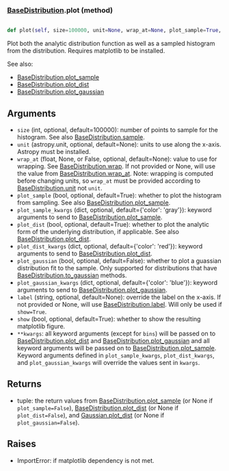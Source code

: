 ### [BaseDistribution](BaseDistribution.md).plot (method)


```py

def plot(self, size=100000, unit=None, wrap_at=None, plot_sample=True, plot_sample_kwargs={'color': 'gray'}, plot_dist=True, plot_dist_kwargs={'color': 'red'}, plot_gaussian=False, plot_gaussian_kwargs={'color': 'blue'}, label=None, show=False, **kwargs)

```



Plot both the analytic distribution function as well as a sampled
histogram from the distribution.  Requires matplotlib to be installed.

See also:

* [BaseDistribution.plot_sample](BaseDistribution.plot_sample.md)
* [BaseDistribution.plot_dist](BaseDistribution.plot_dist.md)
* [BaseDistribution.plot_gaussian](BaseDistribution.plot_gaussian.md)

Arguments
-----------
* `size` (int, optional, default=100000): number of points to sample for
    the histogram.  See also [BaseDistribution.sample](BaseDistribution.sample.md).
* `unit` (astropy.unit, optional, default=None): units to use along
    the x-axis.  Astropy must be installed.
* `wrap_at` (float, None, or False, optional, default=None): value to
    use for wrapping.  See [BaseDistribution.wrap](BaseDistribution.wrap.md).  If not provided or None,
    will use the value from [BaseDistribution.wrap_at](BaseDistribution.wrap_at.md).  Note: wrapping is
    computed before changing units, so `wrap_at` must be provided
    according to [BaseDistribution.unit](BaseDistribution.unit.md) not `unit`.
* `plot_sample` (bool, optional, default=True): whether to plot the
    histogram from sampling.  See also [BaseDistribution.plot_sample](BaseDistribution.plot_sample.md).
* `plot_sample_kwargs` (dict, optional, default={'color': 'gray'}):
    keyword arguments to send to [BaseDistribution.plot_sample](BaseDistribution.plot_sample.md).
* `plot_dist` (bool, optional, default=True): whether to plot the
    analytic form of the underlying distribution, if applicable.
    See also [BaseDistribution.plot_dist](BaseDistribution.plot_dist.md).
* `plot_dist_kwargs` (dict, optional, default={'color': 'red'}):
    keyword arguments to send to [BaseDistribution.plot_dist](BaseDistribution.plot_dist.md).
* `plot_gaussian` (bool, optional, default=False): whether to plot
    a guassian distribution fit to the sample.  Only supported for
    distributions that have [BaseDistribution.to_gaussian](BaseDistribution.to_gaussian.md) methods.
* `plot_gaussian_kwargs` (dict, optional, default={'color': 'blue'}):
    keyword arguments to send to [BaseDistribution.plot_gaussian](BaseDistribution.plot_gaussian.md).
* `label` (string, optional, default=None): override the label on the
    x-axis.  If not provided or None, will use [BaseDistribution.label](BaseDistribution.label.md).  Will
    only be used if `show=True`.
* `show` (bool, optional, default=True): whether to show the resulting
    matplotlib figure.
* `**kwargs`: all keyword arguments (except for `bins`) will be passed
    on to [BaseDistribution.plot_dist](BaseDistribution.plot_dist.md) and [BaseDistribution.plot_gaussian](BaseDistribution.plot_gaussian.md) and all
    keyword arguments will be passed on to [BaseDistribution.plot_sample](BaseDistribution.plot_sample.md).
    Keyword arguments defined in `plot_sample_kwargs`,
    `plot_dist_kwargs`, and `plot_gaussian_kwargs`
    will override the values sent in `kwargs`.

Returns
--------
* tuple: the return values from [BaseDistribution.plot_sample](BaseDistribution.plot_sample.md) (or None if
    `plot_sample=False`), [BaseDistribution.plot_dist](BaseDistribution.plot_dist.md) (or None if `plot_dist=False`),
    and [Gaussian.plot_dist](Gaussian.plot_dist.md) (or None if `plot_gaussian=False`).

Raises
--------
* ImportError: if matplotlib dependency is not met.

